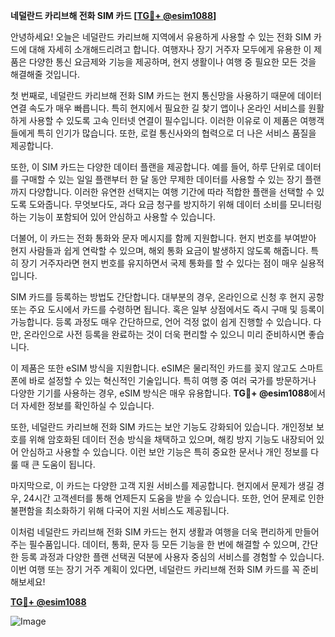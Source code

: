 **네덜란드 카리브해 전화 SIM 카드 [[TG💪+ @esim1088](https://t.me/s/esim1088)]**

안녕하세요! 오늘은 네덜란드 카리브해 지역에서 유용하게 사용할 수 있는 전화 SIM 카드에 대해 자세히 소개해드리려고 합니다. 여행자나 장기 거주자 모두에게 유용한 이 제품은 다양한 통신 요금제와 기능을 제공하며, 현지 생활이나 여행 중 필요한 모든 것을 해결해줄 것입니다.

첫 번째로, 네덜란드 카리브해 전화 SIM 카드는 현지 통신망을 사용하기 때문에 데이터 연결 속도가 매우 빠릅니다. 특히 현지에서 필요한 길 찾기 앱이나 온라인 서비스를 원활하게 사용할 수 있도록 고속 인터넷 연결이 필수입니다. 이러한 이유로 이 제품은 여행객들에게 특히 인기가 많습니다. 또한, 로컬 통신사와의 협력으로 더 나은 서비스 품질을 제공합니다.

또한, 이 SIM 카드는 다양한 데이터 플랜을 제공합니다. 예를 들어, 하루 단위로 데이터를 구매할 수 있는 일일 플랜부터 한 달 동안 무제한 데이터를 사용할 수 있는 장기 플랜까지 다양합니다. 이러한 유연한 선택지는 여행 기간에 따라 적합한 플랜을 선택할 수 있도록 도와줍니다. 무엇보다도, 과다 요금 청구를 방지하기 위해 데이터 소비를 모니터링하는 기능이 포함되어 있어 안심하고 사용할 수 있습니다.

더불어, 이 카드는 전화 통화와 문자 메시지를 함께 지원합니다. 현지 번호를 부여받아 현지 사람들과 쉽게 연락할 수 있으며, 해외 통화 요금이 발생하지 않도록 해줍니다. 특히 장기 거주자라면 현지 번호를 유지하면서 국제 통화를 할 수 있다는 점이 매우 실용적입니다.

SIM 카드를 등록하는 방법도 간단합니다. 대부분의 경우, 온라인으로 신청 후 현지 공항 또는 주요 도시에서 카드를 수령하면 됩니다. 혹은 일부 상점에서도 즉시 구매 및 등록이 가능합니다. 등록 과정도 매우 간단하므로, 언어 걱정 없이 쉽게 진행할 수 있습니다. 다만, 온라인으로 사전 등록을 완료하는 것이 더욱 편리할 수 있으니 미리 준비하시면 좋습니다.

이 제품은 또한 eSIM 방식을 지원합니다. eSIM은 물리적인 카드를 꽂지 않고도 스마트폰에 바로 설정할 수 있는 혁신적인 기술입니다. 특히 여행 중 여러 국가를 방문하거나 다양한 기기를 사용하는 경우, eSIM 방식은 매우 유용합니다. **TG💪+ @esim1088**에서 더 자세한 정보를 확인하실 수 있습니다.

또한, 네덜란드 카리브해 전화 SIM 카드는 보안 기능도 강화되어 있습니다. 개인정보 보호를 위해 암호화된 데이터 전송 방식을 채택하고 있으며, 해킹 방지 기능도 내장되어 있어 안심하고 사용할 수 있습니다. 이런 보안 기능은 특히 중요한 문서나 개인 정보를 다룰 때 큰 도움이 됩니다.

마지막으로, 이 카드는 다양한 고객 지원 서비스를 제공합니다. 현지에서 문제가 생길 경우, 24시간 고객센터를 통해 언제든지 도움을 받을 수 있습니다. 또한, 언어 문제로 인한 불편함을 최소화하기 위해 다국어 지원 서비스도 제공됩니다.

이처럼 네덜란드 카리브해 전화 SIM 카드는 현지 생활과 여행을 더욱 편리하게 만들어주는 필수품입니다. 데이터, 통화, 문자 등 모든 기능을 한 번에 해결할 수 있으며, 간단한 등록 과정과 다양한 플랜 선택권 덕분에 사용자 중심의 서비스를 경험할 수 있습니다. 이번 여행 또는 장기 거주 계획이 있다면, 네덜란드 카리브해 전화 SIM 카드를 꼭 준비해보세요!

**[TG💪+ @esim1088](https://t.me/s/esim1088)**

![Image](https://i.postimg.cc/Y0z9fWf4/image.png)